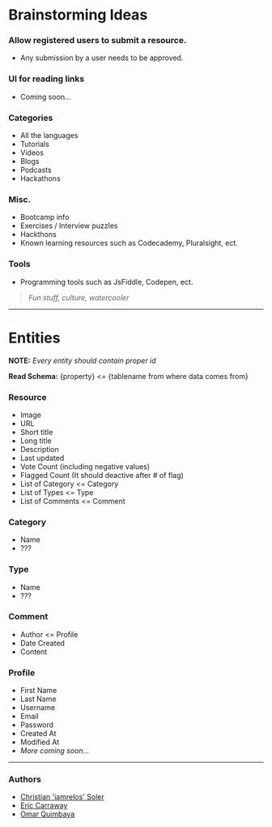 # Brainstorming Ideas

### Allow registered users to submit a resource.
- Any submission by a user needs to be approved.

### UI for reading links
- Coming soon...
 
### Categories
- All the languages
- Tutorials
- Videos
- Blogs
- Podcasts
- Hackathons

### Misc.
- Bootcamp info
- Exercises / Interview puzzles
- Hackthons
- Known learning resources such as Codecademy, Pluralsight, ect.

### Tools
- Programming tools such as JsFiddle, Codepen, ect.
 
> *Fun stuff, culture, watercooler*

-------

# Entities
**NOTE:** *Every entity should contain proper id*

**Read Schema:** {property} <= {tablename from where data comes from}

### Resource
- Image
- URL
- Short title
- Long title
- Description
- Last updated
- Vote Count (including negative values)
- Flagged Count (It should deactive after # of flag)
- List of Category      <= Category
- List of Types         <= Type
- List of Comments      <= Comment

### Category
- Name
- ???

### Type
- Name
- ???
   
### Comment
- Author <= Profile
- Date Created
- Content

### Profile
- First Name
- Last Name
- Username
- Email
- Password
- Created At
- Modified At
- *More coming soon...*

-------

### Authors
- [Christian 'iamrelos' Soler](https://github.com/iamrelos)
- [Eric Carraway](https://github.com/ericcarraway)
- [Omar Quimbaya](https://github.com/WritingPanda)